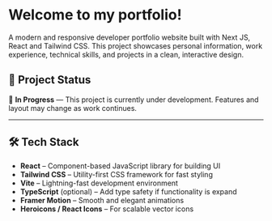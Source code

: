 # Welcome to my portfolio! 

A modern and responsive developer portfolio website built with Next JS, React and Tailwind CSS. This project showcases personal information, work experience, technical skills, and projects in a clean, interactive design.

## 🚀 Project Status

🚧 **In Progress** — This project is currently under development. Features and layout may change as work continues.

---

## 🛠️ Tech Stack

- **React** – Component-based JavaScript library for building UI
- **Tailwind CSS** – Utility-first CSS framework for fast styling
- **Vite** – Lightning-fast development environment
- **TypeScript** (optional) – Add type safety if functionality is expand
- **Framer Motion** – Smooth and elegant animations 
- **Heroicons / React Icons** – For scalable vector icons

